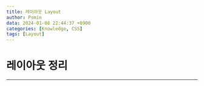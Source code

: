 ```yaml
---
title: 레이아웃 Layout
author: Psmin
data: 2024-01-08 22:44:37 +0900
categories: [Knowledge, CSS]
tags: [Layout]
---
```


# 레이아웃 정리

---

##
